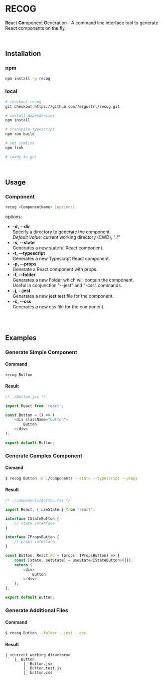 # RECOG
**Re**act **Co**mponent **G**eneration - A command line interface tool to generate React components on the fly.

<br/>

## Installation
### npm
```bash
npm install -g recog
```

### local
```bash
# checkout recog
git checkout https://github.com/fergusfrl/recog.git

# install dependencies
npm install

# transpile typescript
npm run build

# set symlink
npm link

# ready to go!
```

<br/>

## Usage
### Component
```bash
recog <ComponentName> [options]
```
options:
- **-d, --dir**<br/>
Specify a directory to generate the component.<br/>
_Default Value_: current working directory (CWD), "./"
- **-s, --state**<br/>
Generates a new stateful React component.
- **-t, --typescript**<br/>
Generates a new Typescript React component.
- **-p, --props**<br/>
Generate a React component with props.
- **-f, --folder**<br/>
Generates a new Folder which will contain the component.<br/>
Useful in conjunction "--jest" and "-css" commands.
- **-j, --jest**<br/>
Generates a new jest test file for the component.
- **-c, --css**<br/>
Generates a new css file for the component.
<br/>
<br/>

## Examples
### Generate Simple Component
#### Command
```bash
recog Button
```
#### Result
```javascript
/* ./Button.jsx */

import React from 'react';

const Button = () => (
    <div className="button">
        Button
    </div>
);

export default Button;
```

### Generate Complex Component
#### Comand
```bash
$ recog Button -d ./components --state --typescript --props
```
#### Result
```javascript
/* ./components/Button.tsx */

import React, { useState } from 'react';

interface IStateButton {
    // state interface
}

interface IPropsButton {
    // props interface
}

const Button: React.FC = (props: IPropsButton) => {
    const [state, setState] = useState<IStateButton>({});
    return (
        <div>
            Button
        </div>
    );
};

export default Button;
```

### Generate Additional Files
#### Command
```bash
$ recog Button --folder --jest --css
```
#### Result
```
|_<current working directory>
    |_ Button
        |_ Button.jsx
        |_ Button.test.js
        |_ button.css
```
